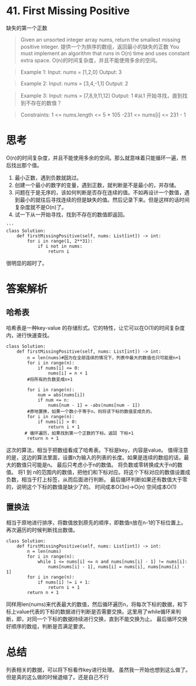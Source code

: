# 41. First Missing Positive
缺失的第一个正数
>Given an unsorted integer array nums, return the smallest missing positive integer.
提供一个为排序的数组，返回最小的缺失的正数
You must implement an algorithm that runs in O(n) time and uses constant extra space.
O(n)的时间复杂度，并且不能使用多余的空间。

>Example 1:
Input: nums = [1,2,0]
Output: 3

>Example 2:
Input: nums = [3,4,-1,1]
Output: 2

>Example 3:
Input: nums = [7,8,9,11,12]
Output: 1 #从1 开始寻找，直到找到不存在的数值？
 
>Constraints:
1 <= nums.length <= 5 * 105 
-231 <= nums[i] <= 231 - 1
# 思考
O(n)的时间复杂度，并且不能使用多余的空间。那么就意味着只能循环一遍，然后找出那个值。
1. 最小正数，遇到负数就跳过。
2. 创建一个最小的数字的变量，遇到正数，就判断是不是最小的，并存储。
3. 问题在于是无序的，该如何判断是否存在连续的值。不如再设计一个数值，遇到最小的就往后寻找连续的但是缺失的值。然后记录下来。但是这样的话时间复杂度就不是O(n)了。
4. 试一下从一开始寻找，找到不存在的数值即返回。
```python3
''' 
class Solution:
    def firstMissingPositive(self, nums: List[int]) -> int:
        for i in range(1, 2**31):
            if i not in nums:
                return i
```
很明显的超时了。
# 答案解析
## 哈希表
哈希表是一种key-value 的存储形式。它的特性，让它可以在O(1)的时间复杂度内，进行快速查找。
```python3
class Solution:
    def firstMissingPositive(self, nums: List[int]) -> int:
        n = len(nums)#因为在全部连续的情况下，列表中最大的数值也只可能是n+1
        for i in range(n):
            if nums[i] <= 0:
                nums[i] = n + 1
        #将所有的负数变成n+1
        
        for i in range(n):
            num = abs(nums[i])
            if num <= n:
                nums[num - 1] = -abs(nums[num - 1])
        #原地置换，如果一个数小于等于n，则将该下标的数值变成负的。
        for i in range(n):
            if nums[i] > 0:
                return i + 1
       # 循环遍历，如果找到第一个正数的下标。返回 下标+1
        return n + 1
```
这次的算法，相当于把数组看成了哈希表。下标是key，内容是value。
值得注意的是，这边的算法里面，设置n为输入的列表的长度。如果是连续的数组的话，最大的数值只可能是n。
最后只考虑小于n的数值。
将负数或零转换成大于n的数值。
将1 到 n的范围内的数值，把他们和下标对应。将这个下标对应的数值设置成负数，相当于打上标签，从而后面进行判断。
最后循环判断如果还有数值大于零的，说明这个下标的数值是缺少了的。
时间成本O(3n)->O(n)
空间成本O(1)

## 置换法
相当于原地进行排序，将数值放到原先的顺序，即数值n放在n-1的下标位置上。再次遍历的时候判断找出数值。
```python3
class Solution:
    def firstMissingPositive(self, nums: List[int]) -> int:
        n = len(nums)
        for i in range(n):
            while 1 <= nums[i] <= n and nums[nums[i] - 1] != nums[i]:
                nums[nums[i] - 1], nums[i] = nums[i], nums[nums[i] - 1]
        for i in range(n):
            if nums[i] != i + 1:
                return i + 1
        return n + 1
```
同样用len(nums)来代表最大的数值，然后循环遍历n，将每次下标的数据，和下标上value代表的下标的数据进行判断是否需要交换。这里用了while循环来判断，即，对同一个下标的数据持续进行交换，直到不能交换为止。
最后循环交换好顺序的数组，判断是否满足要求。
# 总结
列表相关的数据，可以将下标看作key进行处理。
虽然我一开始也想到这么做了。但是真的这么做的时候退缩了。还是自己不行